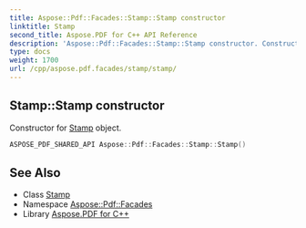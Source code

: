 ```yaml
---
title: Aspose::Pdf::Facades::Stamp::Stamp constructor
linktitle: Stamp
second_title: Aspose.PDF for C++ API Reference
description: 'Aspose::Pdf::Facades::Stamp::Stamp constructor. Constructor for Stamp object in C++.'
type: docs
weight: 1700
url: /cpp/aspose.pdf.facades/stamp/stamp/
---
```

## Stamp::Stamp constructor


Constructor for [Stamp](../) object.

```cpp
ASPOSE_PDF_SHARED_API Aspose::Pdf::Facades::Stamp::Stamp()
```

## See Also

* Class [Stamp](../)
* Namespace [Aspose::Pdf::Facades](../../)
* Library [Aspose.PDF for C++](../../../)
